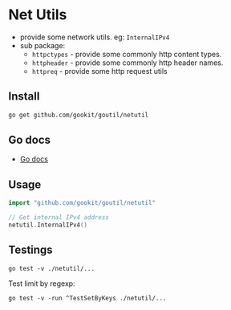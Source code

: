 # Net Utils

- provide some network utils. eg: `InternalIPv4`
- sub package: 
  - `httpctypes` - provide some commonly http content types.
  - `httpheader` - provide some commonly http header names.
  - `httpreq` - provide some http request utils

## Install

```bash
go get github.com/gookit/goutil/netutil
```

## Go docs

- [Go docs](https://pkg.go.dev/github.com/gookit/goutil/netutil)

## Usage

```go
import "github.com/gookit/goutil/netutil"
```

```go
// Get internal IPv4 address
netutil.InternalIPv4()
```

## Testings

```shell
go test -v ./netutil/...
```

Test limit by regexp:

```shell
go test -v -run ^TestSetByKeys ./netutil/...
```
